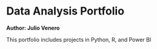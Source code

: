 # Data Analysis Portfolio
**Author: Julio Venero**

This portfolio includes projects in Python, R, and Power BI
